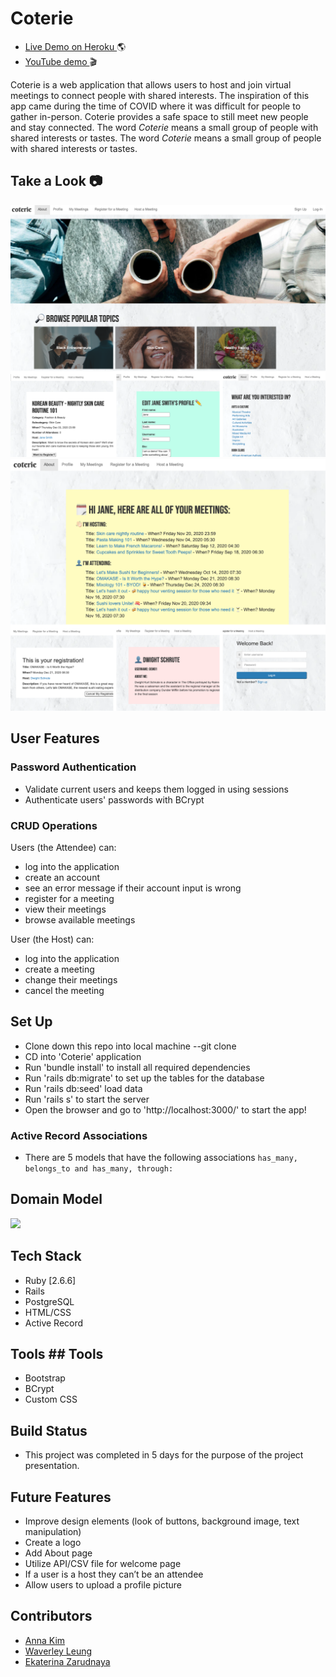 # Coterie

* <a href="https://guarded-escarpment-91959.herokuapp.com/">Live Demo on Heroku </a> 🌎
* <a href="https://youtu.be/nC7PQP0Lf2o"> YouTube demo </a> 🎬

Coterie is a web application that allows users to host and join virtual meetings to connect people with shared interests.	The inspiration of this app came during the time of COVID where it was difficult for people to gather in-person. Coterie provides a safe space to still meet new people and stay connected.	
The word *Coterie*  means a small group of people with shared interests or tastes.	The word *Coterie* means a small group of people with shared interests or tastes.

## Take a Look 📷
<img src='./image/screenshot1.png'> </img>	
<img src='./image/screenshot2.png'> </img>	

## User Features	
### Password Authentication	
 * Validate current users and keeps them logged in using sessions
 * Authenticate users' passwords with BCrypt
 
### CRUD Operations
 Users (the Attendee) can:
  * log into the application
  * create an account
  * see an error message if their account input is wrong
  * register for a meeting
  * view their meetings
  * browse available meetings
  
 User (the Host) can:
  * log into the application
  * create a meeting	
  * change their meetings
  * cancel the meeting
  	  
 ## Set Up
 * Clone down this repo into local machine --git clone <git repository>
 * CD into 'Coterie' application
 * Run 'bundle install' to install all required dependencies
 * Run 'rails db:migrate' to set up the tables for the database
 * Run 'rails db:seed' load data
 * Run 'rails s' to start the server
 * Open the browser and go to 'http://localhost:3000/' to start the app!
 
### Active Record Associations
 * There are 5 models that have the following associations ```has_many, belongs_to and has_many, through: ```
 
## Domain Model
<img src='./image/domainmodel.png'> </img>	
 	 
## Tech Stack	
 * Ruby [2.6.6]
 * Rails
 * PostgreSQL
 * HTML/CSS
 * Active Record
 
## Tools	## Tools
 * Bootstrap
 * BCrypt
 * Custom CSS
 
## Build Status
 * This project was completed in 5 days for the purpose of the project presentation.
 
## Future Features
 * Improve design elements (look of buttons, background image, text manipulation)
 * Create a logo
 * Add About page
 * Utilize API/CSV file for welcome page
 * If a user is a host they can’t be an attendee
 * Allow users to upload a profile picture
 
## Contributors
 * [Anna Kim](https://github.com/iannakim)
 * [Waverley Leung](https://github.com/wlcreate)
 * [Ekaterina Zarudnaya](https://github.com/Elronia)
